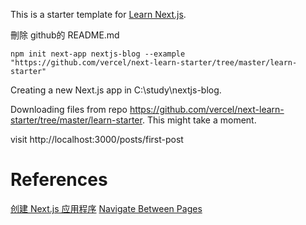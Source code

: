 This is a starter template for [Learn Next.js](https://nextjs.org/learn).

刪除 github的  README.md

`npm init next-app nextjs-blog --example "https://github.com/vercel/next-learn-starter/tree/master/learn-starter"`

Creating a new Next.js app in C:\study\nextjs-blog.

Downloading files from repo https://github.com/vercel/next-learn-starter/tree/master/learn-starter. This might take a moment.

visit http://localhost:3000/posts/first-post

# References

[创建 Next.js 应用程序](https://www.nextjs.cn/learn/basics/create-nextjs-app/setup)
[Navigate Between Pages](https://nextjs.org/learn/basics/navigate-between-pages)
